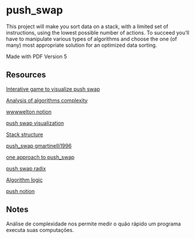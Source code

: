 # push_swap

This project will make you sort data on a stack, with a limited set of instructions, using
the lowest possible number of actions. To succeed you’ll have to manipulate various
types of algorithms and choose the one (of many) most appropriate solution for an
optimized data sorting.

Made with PDF Version 5

## Resources

[Interative game to visualize push swap](https://phemsi-a.itch.io/push-swap)

[Analysis of algorithms complexity](https://en.wikipedia.org/wiki/Analysis_of_algorithms)

[wwwwelton notion](https://bumpy-truffle-c97.notion.site/Push_swap-083c229036284c84a802166ccb02126c)

[push swap visualization](https://whimsical.com/push-swap-checker-AeuM51nCzTm2wVJ6qSn5DC)

[Stack structure](https://www.programiz.com/dsa/stack)

[push_swap gmartinelli1996](https://github.com/gmartinelli1996/42_push_swap)

[one approach to push_swap](https://outline.com/J5tfjz)

[push swap radix](https://medium.com/nerd-for-tech/push-swap-tutorial-fa746e6aba1e)

[Algorithm logic](https://medium.com/@jamierobertdawson/push-swap-the-least-amount-of-moves-with-two-stacks-d1e76a71789a)

[push notion](https://www.notion.so/Push_swap-21758af851874d70a09c854ae200a0ae)

## Notes

Análise de complexidade nos permite medir o quão rápido um programa executa suas computações.
